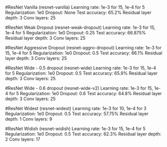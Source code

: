 #ResNet Vanilla (resnet-vanilla)
Learning rate: 1e-3 for 15, 1e-4 for 5
Regularization: 1e0
Dropout: None
Test accuracy: 65.2%
Residual layer depth: 3
Conv layers: 25

#ResNet Weak Dropout (resnet-weak-dropout)
Learning rate: 1e-3 for 15, 1e-4 for 5
Regularization: 1e0
Dropout: 0.25
Test accuracy: 66.875%
Residual layer depth: 3
Conv layers: 25

#ResNet Aggressive Dropout (resnet-aggro-dropout)
Learning rate: 1e-3 for 15, 1e-4 for 5
Regularization: 1e0
Dropout: 0.5
Test accuracy: 66.1%
Residual layer depth: 3
Conv layers: 25

#ResNet Wide - 0.5 dropout (resnet-wide)
Learning rate: 1e-3 for 15, 1e-4 for 5
Regularization: 1e0
Dropout: 0.5
Test accuracy: 65.9%
Residual layer depth: 3
Conv layers: 25

#ResNet Wide - 0.6 dropout (resnet-wide-v2)
Learning rate: 1e-3 for 15, 1e-4 for 5
Regularization: 1e0
Dropout: 0.6
Test accuracy: 64.8%
Residual layer depth: 3
Conv layers: 25

#ResNet Widest (resnet-widest)
Learning rate: 1e-3 for 10, 1e-4 for 3
Regularization: 1e0
Dropout: 0.5
Test accuracy: 57.75%
Residual layer depth: 1
Conv layers: 9

#ResNet Widish (resnet-widish)
Learning rate: 1e-3 for 15, 1e-4 for 5
Regularization: 1e0
Dropout: 0.5
Test accuracy: 62.3%
Residual layer depth: 2
Conv layers: 17
